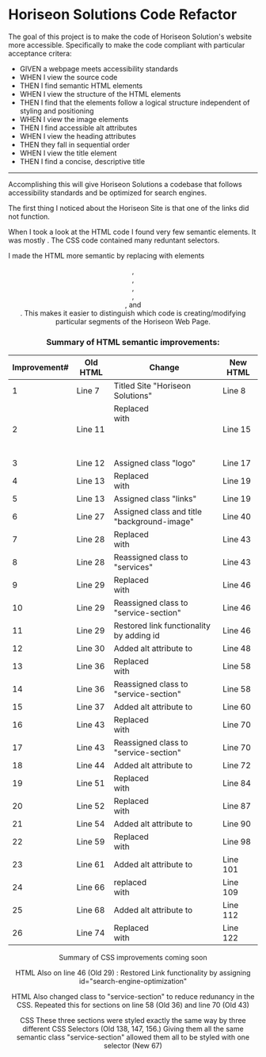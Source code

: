 # Horiseon Solutions Code Refactor

The goal of this project is to make the code of Horiseon Solution's website more accessible.  Specifically to make the code compliant with particular acceptance critera:

* GIVEN a webpage meets accessibility standards
 * WHEN I view the source code
  * THEN I find semantic HTML elements
 * WHEN I view the structure of the HTML elements
  * THEN I find that the elements follow a logical structure independent of styling and positioning
 * WHEN I view the image elements
  * THEN I find accessible alt attributes
 * WHEN I view the heading attributes
  * THEN they fall in sequential order
 * WHEN I view the title element
  * THEN I find a concise, descriptive title

------------------------------------------

Accomplishing this will give Horiseon Solutions a codebase that follows accessibility standards and be optimized for search engines.

The first thing I noticed about the Horiseon Site is that one of the links did not function.  

When I took a look at the HTML code I found very few semantic elements.  It was mostly <divs>.  The CSS code contained many reduntant selectors.

I made the HTML more semantic by replacing <divs> with elements <header>, <nav>, <main>, <aside>, <section>, and <footer>.  This makes it easier to distinguish which code is creating/modifying particular segments of the Horiseon Web Page.   


### Summary of HTML semantic improvements:

Improvement# | Old HTML | Change | New HTML
-------|-------|---------|-----------
 1 | Line 7 | Titled Site "Horiseon Solutions" | Line 8
 2 | Line  11 | Replaced <div> with  <header> | Line 15
 3 | Line 12 | Assigned class "logo" | Line 17
 4 | Line 13 | Replaced <div> with <nav> | Line 19
 5 | Line 13 | Assigned class "links" | Line 19
 6 | Line 27 | Assigned class and title "background-image" | Line 40
 7 | Line 28 | Replaced <div> with <main> | Line 43
 8 | Line 28 | Reassigned class to "services" | Line 43
 9 | Line 29 | Replaced <div> with <section> | Line 46
10 | Line 29 | Reassigned class to "service-section" | Line 46
11 | Line 29 | Restored link functionality by adding id | Line 46
12 | Line 30 | Added alt attribute to <img> | Line 48
13 | Line 36 | Replaced <div> with <section> | Line 58
14 | Line 36 | Reassigned class to "service-section" | Line 58
15 | Line 37 | Added alt attribute to <img> | Line 60
16 | Line 43 | Replaced <div> with <section> | Line 70
17 | Line 43 | Reassigned class to "service-section" | Line 70
18 | Line 44 | Added alt attribute to <img> | Line 72
19 | Line 51 | Replaced <div> with <aside> | Line 84
20 | Line 52 | Replaced <div> with <section> | Line 87
21 | Line 54 | Added alt attribute to <img> | Line 90
22 | Line 59 | Replaced <div> with <section> | Line 98
23 | Line 61 | Added alt attribute to <img> | Line 101
24 | Line 66 | replaced <div> with <section> | Line 109
25 | Line 68 | Added alt attribute to <img> | Line 112
26 | Line 74 | Replaced <div> with <footer> | Line 122


Summary of CSS improvements coming soon


HTML
Also on line 46 (Old 29) : Restored Link functionality by assigning id="search-engine-optimization"

HTML
Also changed class to "service-section" to reduce redunancy in the CSS.  Repeated this for sections on line 58 (Old 36) and line 70 (Old 43)

CSS
These three sections were styled exactly the same way by three different CSS Selectors (Old 138, 147, 156.)  Giving them all the same semantic class "service-section" allowed them all to be styled with one selector (New 67)



